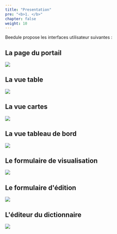 ```yaml
---
title: "Presentation"
pre: "<b>1. </b>"
chapter: false
weight: 10
---
```

Beedule propose les interfaces utilisateur suivantes :

## La page du portail

![](/images/portail.png)

## La vue table

![](/images/view-list.png)

## La vue cartes

![](/images/view-card.png)

## La vue tableau de bord

![](/images/view-dashboard.png)

## Le formulaire de visualisation

![](/images/form-view.png)

## Le formulaire d'édition

![](/images/form-edit.png)

## L'éditeur du dictionnaire

![](/images/eddy-table.png)


